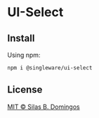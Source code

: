# UI-Select

## Install

Using npm:

```sh
npm i @singleware/ui-select
```

## License

[MIT &copy; Silas B. Domingos](https://balmante.eti.br)
